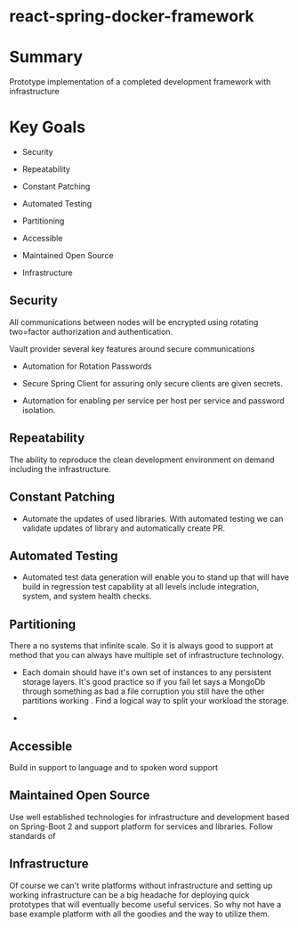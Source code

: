 # react-spring-docker-framework

# Summary

Prototype implementation of a completed development framework with infrastructure

# Key Goals

* Security

* Repeatability

* Constant Patching 

* Automated Testing

* Partitioning

* Accessible

* Maintained Open Source

* Infrastructure
  

## Security

All communications between nodes will be encrypted using rotating two=factor authorization and authentication.

Vault provider several key features around secure communications

* Automation for Rotation Passwords

* Secure Spring Client for assuring only secure clients are given secrets.

* Automation for enabling per service per host per service and password isolation.

## Repeatability

The ability to reproduce the clean development environment on demand including the infrastructure.

## Constant Patching

* Automate the updates of used libraries. With automated testing we can validate updates of library and automatically
 create PR.


## Automated Testing

* Automated test data generation will enable you to stand up that will have build in regression test capability at
 all levels include integration, system, and system health checks.
 
 

## Partitioning

There a no systems that infinite scale. So it is always good to support at method that you can always have multiple
 set of infrastructure technology.
 
 * Each domain should have it's own set of instances to any persistent storage layers. It's good practice so if you
  fail let says a MongoDb through something as bad a file corruption you still have the other partitions working
  . Find a logical way to split your workload the storage.
 
  
 
 *  

## Accessible

Build in support to language and to spoken word support

## Maintained Open Source

Use well established technologies for infrastructure and development based on Spring-Boot 2 and support platform for
 services and libraries. Follow standards of 
 
## Infrastructure

Of course we can't write platforms without infrastructure and setting up working infrastructure can be a big headache
for deploying quick prototypes that will eventually become useful services. So why not have a base example platform
with all the goodies and the way to utilize them.
   
   


  

